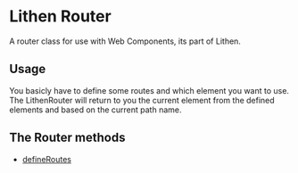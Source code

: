 # Lithen Router

A router class for use with Web Components, its part of Lithen.

## Usage

You basicly have to define some routes and which element you want to use. The LithenRouter will return
to you the current element from the defined elements and based on the current path name.

## The Router methods
- [defineRoutes](./docs/define-routes.md)
